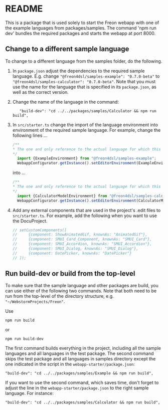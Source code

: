 # README
This is a package that is used solely to start the Freon webapp with one of the example languages 
from packages/samples. The command 'npm run dev' bundles the required packages and starts the webapp at port 8000.

## Change to a different sample language
To change to a different language from the samples folder, do the following.

1. In `package.json` adjust the dependencies to the required sample language. 
E.g. change `"@freon4dsl/samples-example": "0.7.0-beta"` to `"@freon4dsl/samples-calculator": "0.7.0-beta"`. Note that 
you must use the name for the language that is specified in its `package.json`, as well as the correct version.

2. Change the name of the language in the command: 
    ````
       "build-dev": "cd ../../packages/samples/Calculator && npm run build",
    
    ````
3. In `src/starter.ts` change the import of the language environment into environment of the required sample 
language. For example, change the following lines ...
    ```typescript
    /**
    * The one and only reference to the actual language for which this editor runs
    */
      import {ExampleEnvironment} from "@freon4dsl/samples-example";
      WebappConfigurator.getInstance().setEditorEnvironment(ExampleEnvironment.getInstance());
    ```
    
    into ...
    
    ```typescript
    /**
    * The one and only reference to the actual language for which this editor runs
    */
      import {CalculatorModelEnvironment} from "@freon4dsl/samples-calculator";
      WebappConfigurator.getInstance().setEditorEnvironment(CalculatorModelEnvironment.getInstance());
    ```
4. Add any external components that are used in the project's .edit files to `src/starter.ts`. For example, 
add the following when you want to use the DocuProject.

    ```typescript
    // setCustomComponents([
    //     {component: ShowAnimatedGif, knownAs: "AnimatedGif"},
    //     {component: SMUI_Card_Component, knownAs: "SMUI_Card"},
    //     {component: SMUI_Accordion, knownAs: "SMUI_Accordion"},
    //     {component: SMUI_Dialog, knownAs: "SMUI_Dialog"},
    //     {component: DatePicker, knownAs: "DatePicker"}
    // ]);
    ```

## Run build-dev or build from the top-level 
To make sure that the sample language and other packages are build, you can use either of the following 
two commands. Note that both need to be run from the top-level of the directory structure, e.g. 
`"~/WebstormProjects/Freon"`.

Use

```
npm run build
```
or 
```
npm run build-dev
```

The first command builds everything in the project, including all the sample languages and all languages in the test package. 
The second command skips the test package and all languages in samples directory except the one indicated in the script
in the `webapp-starter/package.json`:
```
"build-dev": "cd ../../packages/samples/Example && npm run build",
```
If you want to use the second command, which saves time, don't forget to adjust the line in the 
`webapp-starter/package.json` to the right sample language. For instance:
```
"build-dev": "cd ../../packages/samples/Calculator && npm run build",
```
